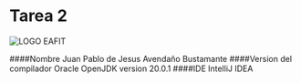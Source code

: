 # Tarea 2

![LOGO EAFIT](https://tecnologiaseafit.com/wp-content/uploads/2022/08/Recurso-1-8.png)

####Nombre
Juan Pablo de Jesus Avendaño Bustamante
####Version del compilador
Oracle OpenJDK version 20.0.1
####IDE
IntelliJ IDEA